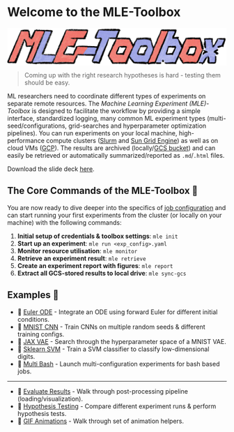 # Welcome to the MLE-Toolbox

<a href="thumbnails/mle_thumbnail.png"><img src="thumbnails/mle_thumbnail.png" width=900 align="center" /></a>

> Coming up with the right research hypotheses is hard - testing them should be easy.

ML researchers need to coordinate different types of experiments on separate remote resources. The *Machine Learning Experiment (MLE)-Toolbox* is designed to facilitate the workflow by providing a simple interface, standardized logging, many common ML experiment types (multi-seed/configurations, grid-searches and hyperparameter optimization pipelines). You can run experiments on your local machine, high-performance compute clusters ([Slurm](https://slurm.schedmd.com/overview.html) and [Sun Grid Engine](http://bioinformatics.mdc-berlin.de/intro2UnixandSGE/sun_grid_engine_for_beginners/README.html)) as well as on cloud VMs ([GCP](https://cloud.google.com/gcp/)). The results are archived (locally/[GCS bucket](https://cloud.google.com/products/storage/)) and can easily be retrieved or automatically summarized/reported as `.md`/`.html` files.

Download the slide deck [here](slides_mle_pitch.pdf).


## The Core Commands of the MLE-Toolbox :seedling:

You are now ready to dive deeper into the specifics of [job configuration](docs/how_to_toolbox.md) and can start running your first experiments from the cluster (or locally on your machine) with the following commands:

1. **Initial setup of credentials & toolbox settings**: `mle init`
2. **Start up an experiment**: `mle run <exp_config>.yaml`
3. **Monitor resource utilisation**: `mle monitor`
4. **Retrieve an experiment result**: `mle retrieve`
5. **Create an experiment report with figures**: `mle report`
6. **Extract all GCS-stored results to local drive**: `mle sync-gcs`


## Examples :school_satchel:

* :page_facing_up: [Euler ODE](examples/ode) - Integrate an ODE using forward Euler for different initial conditions.
* :page_facing_up: [MNIST CNN](examples/mnist) - Train CNNs on multiple random seeds & different training configs.
* :page_facing_up: [JAX VAE](examples/jax_vae) - Search through the hyperparameter space of a MNIST VAE.
* :page_facing_up: [Sklearn SVM](examples/sklearn_svm) - Train a SVM classifier to classify low-dimensional digits.
* :page_facing_up: [Multi Bash](examples/bash_configs) - Launch multi-configuration experiments for bash based jobs.
---
- :notebook: [Evaluate Results](notebooks/evaluate_results.ipynb) - Walk through post-processing pipeline (loading/visualization).
- :notebook: [Hypothesis Testing](notebooks/hypothesis_testing.ipynb) - Compare different experiment runs & perform hypothesis tests.
- :notebook: [GIF Animations](notebooks/animate_results.ipynb) - Walk through set of animation helpers.
